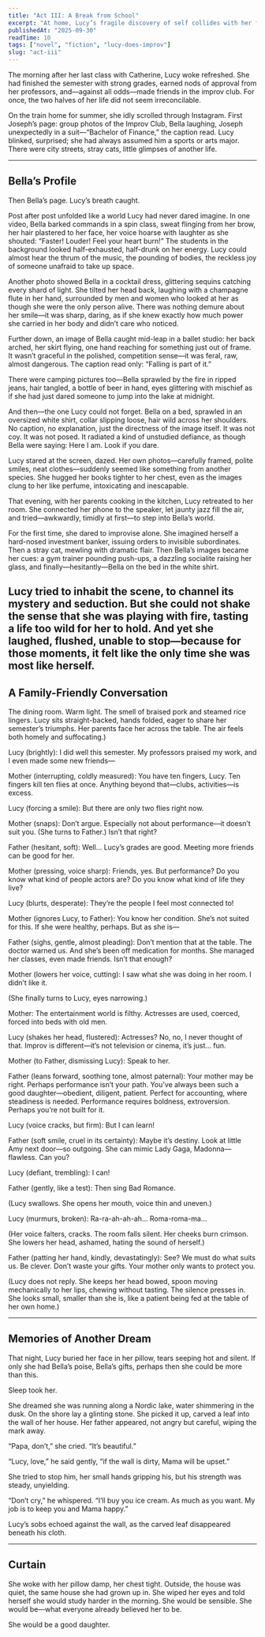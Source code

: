 ```yaml
---
title: "Act III: A Break from School" 
excerpt: "At home, Lucy’s fragile discovery of self collides with her family, leaving her caught again between yearning and shame." 
publishedAt: "2025-09-30" 
readTime: 10
tags: ["novel", "fiction", "lucy-does-improv"] 
slug: "act-iii" 
---
```


The morning after her last class with Catherine, Lucy woke refreshed. She had finished the semester with strong grades, earned nods of approval from her professors, and—against all odds—made friends in the improv club. For once, the two halves of her life did not seem irreconcilable.  

On the train home for summer, she idly scrolled through Instagram. First Joseph’s page: group photos of the Improv Club, Bella laughing, Joseph unexpectedly in a suit—“Bachelor of Finance,” the caption read. Lucy blinked, surprised; she had always assumed him a sports or arts major. There were city streets, stray cats, little glimpses of another life.  

---

## Bella’s Profile

Then Bella’s page. Lucy’s breath caught.

Post after post unfolded like a world Lucy had never dared imagine. In one video, Bella barked commands in a spin class, sweat flinging from her brow, her hair plastered to her face, her voice hoarse with laughter as she shouted: “Faster! Louder! Feel your heart burn!” The students in the background looked half-exhausted, half-drunk on her energy. Lucy could almost hear the thrum of the music, the pounding of bodies, the reckless joy of someone unafraid to take up space.

Another photo showed Bella in a cocktail dress, glittering sequins catching every shard of light. She tilted her head back, laughing with a champagne flute in her hand, surrounded by men and women who looked at her as though she were the only person alive. There was nothing demure about her smile—it was sharp, daring, as if she knew exactly how much power she carried in her body and didn’t care who noticed.

Further down, an image of Bella caught mid-leap in a ballet studio: her back arched, her skirt flying, one hand reaching for something just out of frame. It wasn’t graceful in the polished, competition sense—it was feral, raw, almost dangerous. The caption read only: “Falling is part of it.”

There were camping pictures too—Bella sprawled by the fire in ripped jeans, hair tangled, a bottle of beer in hand, eyes glittering with mischief as if she had just dared someone to jump into the lake at midnight.

And then—the one Lucy could not forget. Bella on a bed, sprawled in an oversized white shirt, collar slipping loose, hair wild across her shoulders. No caption, no explanation, just the directness of the image itself. It was not coy. It was not posed. It radiated a kind of unstudied defiance, as though Bella were saying: Here I am. Look if you dare.

Lucy stared at the screen, dazed. Her own photos—carefully framed, polite smiles, neat clothes—suddenly seemed like something from another species. She hugged her books tighter to her chest, even as the images clung to her like perfume, intoxicating and inescapable.

That evening, with her parents cooking in the kitchen, Lucy retreated to her room. She connected her phone to the speaker, let jaunty jazz fill the air, and tried—awkwardly, timidly at first—to step into Bella’s world.

For the first time, she dared to improvise alone. She imagined herself a hard-nosed investment banker, issuing orders to invisible subordinates. Then a stray cat, mewling with dramatic flair. Then Bella’s images became her cues: a gym trainer pounding push-ups, a dazzling socialite raising her glass, and finally—hesitantly—Bella on the bed in the white shirt.

Lucy tried to inhabit the scene, to channel its mystery and seduction. But she could not shake the sense that she was playing with fire, tasting a life too wild for her to hold. And yet she laughed, flushed, unable to stop—because for those moments, it felt like the only time she was most like herself.
---

## A Family-Friendly Conversation

The dining room. Warm light. The smell of braised pork and steamed rice lingers. Lucy sits straight-backed, hands folded, eager to share her semester’s triumphs. Her parents face her across the table. The air feels both homely and suffocating.)

Lucy (brightly): I did well this semester. My professors praised my work, and I even made some new friends—

Mother (interrupting, coldly measured): You have ten fingers, Lucy. Ten fingers kill ten flies at once. Anything beyond that—clubs, activities—is excess.

Lucy (forcing a smile): But there are only two flies right now.

Mother (snaps): Don’t argue. Especially not about performance—it doesn’t suit you. (She turns to Father.) Isn’t that right?

Father (hesitant, soft): Well… Lucy’s grades are good. Meeting more friends can be good for her.

Mother (pressing, voice sharp): Friends, yes. But performance? Do you know what kind of people actors are? Do you know what kind of life they live?

Lucy (blurts, desperate): They’re the people I feel most connected to!

Mother (ignores Lucy, to Father): You know her condition. She’s not suited for this. If she were healthy, perhaps. But as she is—

Father (sighs, gentle, almost pleading): Don’t mention that at the table. The doctor warned us. And she’s been off medication for months. She managed her classes, even made friends. Isn’t that enough?

Mother (lowers her voice, cutting): I saw what she was doing in her room. I didn’t like it.

(She finally turns to Lucy, eyes narrowing.)

Mother: The entertainment world is filthy. Actresses are used, coerced, forced into beds with old men.

Lucy (shakes her head, flustered): Actresses? No, no, I never thought of that. Improv is different—it’s not television or cinema, it’s just… fun.

Mother (to Father, dismissing Lucy): Speak to her.

Father (leans forward, soothing tone, almost paternal): Your mother may be right. Perhaps performance isn’t your path. You’ve always been such a good daughter—obedient, diligent, patient. Perfect for accounting, where steadiness is needed. Performance requires boldness, extroversion. Perhaps you’re not built for it.

Lucy (voice cracks, but firm): But I can learn!

Father (soft smile, cruel in its certainty): Maybe it’s destiny. Look at little Amy next door—so outgoing. She can mimic Lady Gaga, Madonna—flawless. Can you?

Lucy (defiant, trembling): I can!

Father (gently, like a test): Then sing Bad Romance.

(Lucy swallows. She opens her mouth, voice thin and uneven.)

Lucy (murmurs, broken): Ra-ra-ah-ah-ah… Roma-roma-ma…

(Her voice falters, cracks. The room falls silent. Her cheeks burn crimson. She lowers her head, ashamed, hating the sound of herself.)

Father (patting her hand, kindly, devastatingly): See? We must do what suits us. Be clever. Don’t waste your gifts. Your mother only wants to protect you.

(Lucy does not reply. She keeps her head bowed, spoon moving mechanically to her lips, chewing without tasting. The silence presses in. She looks small, smaller than she is, like a patient being fed at the table of her own home.)

---

## Memories of Another Dream

That night, Lucy buried her face in her pillow, tears seeping hot and silent. If only she had Bella’s poise, Bella’s gifts, perhaps then she could be more than this.  

Sleep took her.  

She dreamed she was running along a Nordic lake, water shimmering in the dusk. On the shore lay a glinting stone. She picked it up, carved a leaf into the wall of her house. Her father appeared, not angry but careful, wiping the mark away.  

“Papa, don’t,” she cried. “It’s beautiful.”  

“Lucy, love,” he said gently, “if the wall is dirty, Mama will be upset.”  

She tried to stop him, her small hands gripping his, but his strength was steady, unyielding.  

“Don’t cry,” he whispered. “I’ll buy you ice cream. As much as you want. My job is to keep you and Mama happy.”  

Lucy’s sobs echoed against the wall, as the carved leaf disappeared beneath his cloth.  

---

## Curtain  

She woke with her pillow damp, her chest tight. Outside, the house was quiet, the same house she had grown up in. She wiped her eyes and told herself she would study harder in the morning. She would be sensible. She would be—what everyone already believed her to be.  

She would be a good daughter.  
